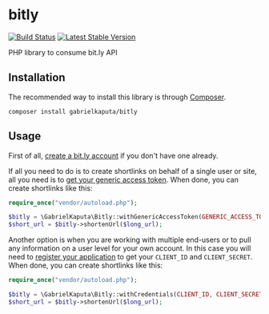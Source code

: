 # bitly

[![Build Status](https://travis-ci.org/gabrielkaputa/bitly.svg?branch=master)](https://travis-ci.org/gabrielkaputa/bitly)
[![Latest Stable Version](https://poser.pugx.org/gabrielkaputa/bitly/v/stable)](https://packagist.org/packages/gabrielkaputa/bitly)

PHP library to consume bit.ly API

## Installation

The recommended way to install this library is through [Composer](http://getcomposer.org/doc/00-intro.md).

```shell
composer install gabrielkaputa/bitly
```

## Usage

First of all, [create a bit.ly account](https://bitly.com/) if you don't have one already.

If all you need to do is to create shortlinks on behalf of a single user or site,
all you need is to [get your generic access token](https://bitly.com/a/oauth_apps).
When done, you can create shortlinks like this:

```php
require_once("vendor/autoload.php");

$bitly = \GabrielKaputa\Bitly::withGenericAccessToken(GENERIC_ACCESS_TOKEN);
$short_url = $bitly->shortenUrl($long_url);
```

Another option is when you are working with multiple end-users or to pull any information on a user level
for your own account. In this case you will need to [register your application](http://dev.bitly.com/my_apps.html)
to get your `CLIENT_ID` and `CLIENT_SECRET`. When done, you can create shortlinks like this:

```php
require_once("vendor/autoload.php");

$bitly = \GabrielKaputa\Bitly::withCredentials(CLIENT_ID, CLIENT_SECRET, USERNAME, PASSWORD);
$short_url = $bitly->shortenUrl($long_url);
```